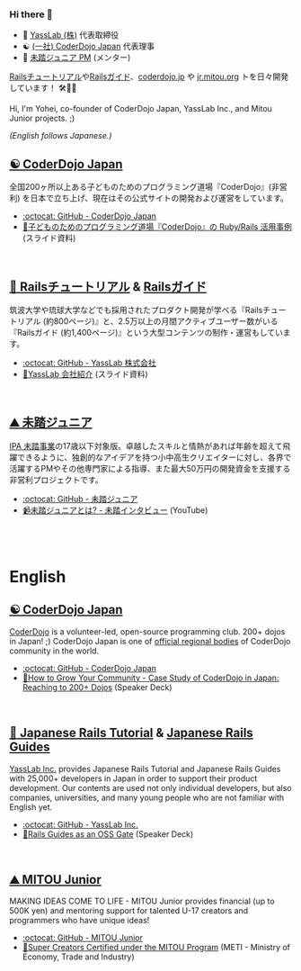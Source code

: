 ### Hi there 👋

- :japan: [YassLab (株)](https://yasslab.jp/) 代表取締役 
- :yin_yang: [(一社) CoderDojo Japan](https://coderdojo.jp/) 代表理事
- :mount_fuji: [未踏ジュニア PM](https://jr.mitou.org/) (メンター)

[Railsチュートリアル](https://railstutorial.jp/)や[Railsガイド](https://railsguides.jp/)、[coderdojo.jp](https://coderdojo.jp/) や [jr.mitou.org](https://jr.mitou.org/) トを日々開発しています！ 🛠💨✨



<!--
**yasulab/yasulab** is a ✨ _special_ ✨ repository because its `README.md` (this file) appears on your GitHub profile.

Here are some ideas to get you started:

- 🔭 I’m currently working on ...
- 🌱 I’m currently learning ...
- 👯 I’m looking to collaborate on ...
- 🤔 I’m looking for help with ...
- 💬 Ask me about ...
- 📫 How to reach me: ...
- 😄 Pronouns: ...
- ⚡ Fun fact: ...
-->

Hi, I'm Yohei, co-founder of CoderDojo Japan, YassLab Inc., and Mitou Junior projects. ;)

*(English follows Japanese.)*

## [:yin_yang: CoderDojo Japan](https://coderdojo.jp/)
全国200ヶ所以上ある子どものためのプログラミング道場『CoderDojo』(非営利) を日本で立ち上げ、現在はその公式サイトの開発および運営をしています。

- [:octocat: GitHub - CoderDojo Japan](https://github.com/coderdojo-japan)
- [:scroll:子どものためのプログラミング道場『CoderDojo』の Ruby/Rails 活用事例](https://speakerdeck.com/yasulab/case-study-of-how-coderdojo-japan-uses-ruby) (スライド資料)

<br>

## [:gem: Railsチュートリアル](https://railstutorial.jp/) & [Railsガイド](https://railsguides.jp/)
筑波大学や琉球大学などでも採用されたプロダクト開発が学べる『Railsチュートリアル (約800ページ)』と、2.5万以上の月間アクティブユーザー数がいる『Railsガイド (約1,400ページ)』という大型コンテンツの制作・運営もしています。 

- [:octocat: GitHub - YassLab 株式会社](https://github.com/yasslab)
- [:scroll:YassLab 会社紹介](https://speakerdeck.com/yasslab/introduction-of-yasslab) (スライド資料)

<br>

## [:mountain: 未踏ジュニア](https://jr.mitou.org/)
[IPA 未踏事業](https://www.ipa.go.jp/jinzai/mitou/portal_index.html)の17歳以下対象版。卓越したスキルと情熱があれば年齢を超えて飛躍できるように、独創的なアイデアを持つ小中高生クリエイターに対し、各界で活躍するPMやその他専門家による指導、また最大50万円の開発資金を支援する非営利プロジェクトです。

- [:octocat: GitHub - 未踏ジュニア](https://github.com/mitou/mitoujr)
- [:video_camera:未踏ジュニアとは? - 未踏インタビュー](https://www.youtube.com/playlist?list=PLNObH2jlC6leiUTypiJYO2zUcwBg7M0Bg&disable_polymer=true) (YouTube)

<br><br>

# English

## [:yin_yang: CoderDojo Japan](https://coderdojo.jp/)
[CoderDojo](https://coderdojo.com/) is a volunteer-led, open-source programming club. 200+ dojos in Japan! ;) CoderDojo Japan is one of [official regional bodies](https://coderdojo.com/regional-bodies/) of CoderDojo community in the world. 

- [:octocat: GitHub - CoderDojo Japan](https://github.com/coderdojo-japan)
- [:scroll:How to Grow Your Community - Case Study of CoderDojo in Japan: Reaching to 200+ Dojos](https://speakerdeck.com/yasulab/how-to-grow-your-community-case-study-of-coderdojo-in-japan-reaching-to-200-plus-dojos) (Speaker Deck)

<br>

## [:gem: Japanese Rails Tutorial](https://railstutorial.jp/) & [Japanese Rails Guides](https://railsguides.jp/)
[YassLab Inc.](https://yasslab.jp/en) provides Japanese Rails Tutorial and Japanese Rails Guides with 25,000+ developers in Japan in order to support their product development. Our contents are used not only individual developers, but also companies, universities, and many young people who are not familiar with English yet.

- [:octocat: GitHub - YassLab Inc.](https://github.com/yasslab)
- [:scroll:Rails Guides as an OSS Gate](https://speakerdeck.com/yasulab/railsguides-as-an-oss-gate-in-2017) (Speaker Deck)

<br>

## [:mountain: MITOU Junior](https://jr.mitou.org/index_en.html)
MAKING IDEAS COME TO LIFE - MITOU Junior provides financial (up to 500K yen) and mentoring support for talented U-17 creators and programmers who have unique ideas!

- [:octocat: GitHub - MITOU Junior](https://github.com/mitou/mitoujr)
- [:scroll:Super Creators Certified under the MITOU Program](https://www.meti.go.jp/english/press/2017/0530_001.html) (METI - Ministry of Economy, Trade and Industry)

<br>
